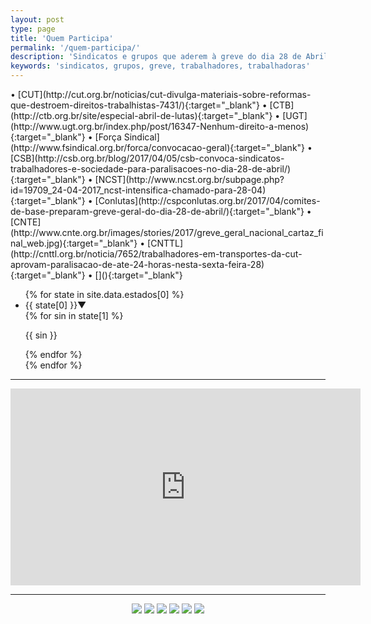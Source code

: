 ```yaml
---
layout: post
type: page
title: 'Quem Participa'
permalink: '/quem-participa/'
description: 'Sindicatos e grupos que aderem à greve do dia 28 de Abril de 2017, contra as reformas da previdência e das leis trabalhistas.'
keywords: 'sindicatos, grupos, greve, trabalhadores, trabalhadoras'
---
```

<div markdown="1">
  • [CUT](http://cut.org.br/noticias/cut-divulga-materiais-sobre-reformas-que-destroem-direitos-trabalhistas-7431/){:target="_blank"}
  • [CTB](http://ctb.org.br/site/especial-abril-de-lutas){:target="_blank"}
  • [UGT](http://www.ugt.org.br/index.php/post/16347-Nenhum-direito-a-menos){:target="_blank"}
  • [Força Sindical](http://www.fsindical.org.br/forca/convocacao-geral){:target="_blank"}
  • [CSB](http://csb.org.br/blog/2017/04/05/csb-convoca-sindicatos-trabalhadores-e-sociedade-para-paralisacoes-no-dia-28-de-abril/){:target="_blank"}
  • [NCST](http://www.ncst.org.br/subpage.php?id=19709_24-04-2017_ncst-intensifica-chamado-para-28-04){:target="_blank"}
  • [Conlutas](http://cspconlutas.org.br/2017/04/comites-de-base-preparam-greve-geral-do-dia-28-de-abril/){:target="_blank"}
  • [CNTE](http://www.cnte.org.br/images/stories/2017/greve_geral_nacional_cartaz_final_web.jpg){:target="_blank"}
  • [CNTTL](http://cnttl.org.br/noticia/7652/trabalhadores-em-transportes-da-cut-aprovam-paralisacao-de-ate-24-horas-nesta-sexta-feira-28){:target="_blank"}
  • [](){:target="_blank"}
</div>

<ul class="collapsible" data-collapsible="accordion" markdown="1">
{% for state in site.data.estados[0] %}
  <li>
    <div class="collapsible-header">{{ state[0] }}<span class="right">▼</span></div>
    <div class="collapsible-body">
      {% for sin in state[1] %}
        <p>{{ sin }}</p>
      {% endfor %}
    </div>
  </li>
{% endfor %}
</ul>

---
<div class="video-wrapper video-wrapper-16x9">
  <iframe width="560" height="315" src="https://www.youtube.com/embed/ZuBSaXHahxc" frameborder="0" allowfullscreen></iframe>
</div>

---
<div style="margin:0 auto;text-align:center;">
  <img class="small-image" src="http://www.cnte.org.br/images/stories/2017/greve_geral_nacional_cartaz_final_web.jpg">
  <img class="small-image" src="http://cspconlutas.org.br/wp-content/uploads/2017/04/periferia.jpg">
  <img class="small-image" src="http://cut.org.br/system/uploads/ck/images/praguinha.png">
  <img class="small-image" src="http://csb.org.br/wp-content/uploads/2017/04/face_whats_grevegeral_V3.jpg">
  <img class="small-image" src="http://spbancarios.com.br/sites/default/files/styles/destaque_full/public/destaques/site-dia-28.png">
  <img class="small-image" src="http://i.imgur.com/RXzjh46.png">
</div>
